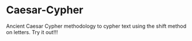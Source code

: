 # Caesar-Cypher
Ancient Caesar Cypher methodology to cypher text using the shift method on letters. Try it out!!!
